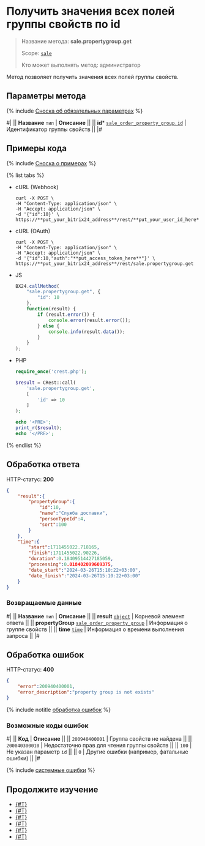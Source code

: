 # Получить значения всех полей группы свойств по id

> Название метода: **sale.propertygroup.get**
>
> Scope: [`sale`](../../scopes/permissions.md)
>
> Кто может выполнять метод: администратор

Метод позволяет получить значения всех полей группы свойств. 

## Параметры метода

{% include [Сноска об обязательных параметрах](../../../_includes/required.md) %}

#|
|| **Название**
`тип` | **Описание** ||
|| **id***
[`sale_order_property_group.id`](../data-types.md) | Идентификатор группы свойств ||
|#

## Примеры кода

{% include [Сноска о примерах](../../../_includes/examples.md) %}

{% list tabs %}

- cURL (Webhook)

    ```http
    curl -X POST \
    -H "Content-Type: application/json" \
    -H "Accept: application/json" \
    -d '{"id":10}' \
    https://**put_your_bitrix24_address**/rest/**put_your_user_id_here**/**put_your_webbhook_here**/sale.propertygroup.get
    ```

- cURL (OAuth)

    ```http
    curl -X POST \
    -H "Content-Type: application/json" \
    -H "Accept: application/json" \
    -d '{"id":10,"auth":"**put_access_token_here**"}' \
    https://**put_your_bitrix24_address**/rest/sale.propertygroup.get
    ```

- JS

    ```js
    BX24.callMethod(
        "sale.propertygroup.get", {
            "id": 10
        },
        function(result) {
            if (result.error()) {
                console.error(result.error());
            } else {
                console.info(result.data());
            }
        }
    );
    ```

- PHP

    ```php
    require_once('crest.php');

    $result = CRest::call(
        'sale.propertygroup.get',
        [
            'id' => 10
        ]
    );

    echo '<PRE>';
    print_r($result);
    echo '</PRE>';
    ```

{% endlist %}

## Обработка ответа

HTTP-статус: **200**

```json
{
    "result":{
        "propertyGroup":{
            "id":10,
            "name":"Служба доставки",
            "personTypeId":4,
            "sort":100
        }
    },
    "time":{
        "start":1711455022.718165,
        "finish":1711455022.90226,
        "duration":0.18409514427185059,
        "processing":0.018402099609375,
        "date_start":"2024-03-26T15:10:22+03:00",
        "date_finish":"2024-03-26T15:10:22+03:00"
    }
}
```

### Возвращаемые данные

#|
|| **Название**
`тип` | **Описание** ||
|| **result**
[`object`](../../data-types.md) | Корневой элемент ответа ||
|| **propertyGroup**
[`sale_order_property_group`](../data-types.md) | Информация о группе свойств ||
|| **time**
[`time`](../../data-types.md) | Информация о времени выполнения запроса ||
|#

## Обработка ошибок

HTTP-статус: **400**

```json
{
    "error":200940400001,
    "error_description":"property group is not exists"
}
```

{% include notitle [обработка ошибок](../../../_includes/error-info.md) %}

### Возможные коды ошибок

#|
|| **Код** | **Описание** ||
|| `200940400001` | Группа свойств не найдена ||
|| `200040300010` | Недостаточно прав для чтения группы свойств ||
|| `100` | Не указан параметр `id` ||
|| `0` | Другие ошибки (например, фатальные ошибки) ||
|#

{% include [системные ошибки](../../../_includes/system-errors.md) %}

## Продолжите изучение

- [{#T}](./index.md)
- [{#T}](./sale-property-group-add.md)
- [{#T}](./sale-property-group-update.md)
- [{#T}](./sale-property-group-list.md)
- [{#T}](./sale-property-group-delete.md)
- [{#T}](./sale-property-group-get-fields.md)